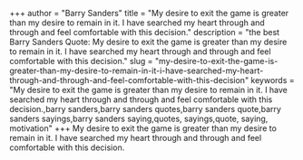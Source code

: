 +++
author = "Barry Sanders"
title = "My desire to exit the game is greater than my desire to remain in it. I have searched my heart through and through and feel comfortable with this decision."
description = "the best Barry Sanders Quote: My desire to exit the game is greater than my desire to remain in it. I have searched my heart through and through and feel comfortable with this decision."
slug = "my-desire-to-exit-the-game-is-greater-than-my-desire-to-remain-in-it-i-have-searched-my-heart-through-and-through-and-feel-comfortable-with-this-decision"
keywords = "My desire to exit the game is greater than my desire to remain in it. I have searched my heart through and through and feel comfortable with this decision.,barry sanders,barry sanders quotes,barry sanders quote,barry sanders sayings,barry sanders saying,quotes, sayings,quote, saying, motivation"
+++
My desire to exit the game is greater than my desire to remain in it. I have searched my heart through and through and feel comfortable with this decision.
